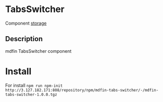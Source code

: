 # TabsSwitcher

Component [storage](http://3.127.182.171:808/#browse/welcome)

## Description

mdfin TabsSwitcher component

# Install

For install `npm run npm-init http://3.127.182.171:808/repository/npm/mdfin-tabs-switcher/-/mdfin-tabs-switcher-1.0.0.tgz`
